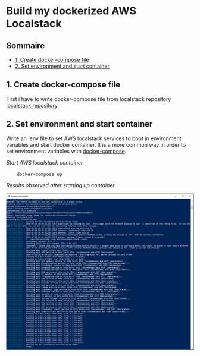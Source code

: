 # Build my dockerized AWS Localstack <!-- omit in toc -->

## Sommaire <!-- omit in toc -->

- [1. Create docker-compose file](#1-create-docker-compose-file)
- [2. Set environment and start container](#2-set-environment-and-start-container)

## 1. Create docker-compose file

First i have to write docker-compose file from localstack repository
[localstack repository](https://github.com/localstack/localstack).

## 2. Set environment and start container

Write an .env file to set AWS localstack services to boot in environment variables and start docker container.
It is a more common way in order to set environment variables with [docker-compose](https://docs.docker.com/compose/environment-variables/#the-env-file).

*Start AWS localstack container*

        docker-compose up

*Results observed after starting up container*

![aws-localstack_started](images/aws-localstack_started.png)
